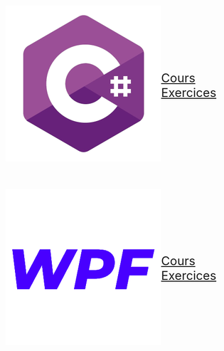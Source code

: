 <!--
<style>
   .conteneur {
      display:flex;
      flex-wrap:wrap;
      justify-content:left;
      align-items:center;
   }

   div {
      font-size: 1.8rem;
   }
</style>

<div class="conteneur">
   <img src="assets/images/csharp_350.png" style="flex; width:20%; margin:0"/>
   <div style="flex; padding-left:3rem"> 
      <div><a href="#/csharp/home">Cours</a></div>
      <div><a href="#/csharp-exos/home">Exercices</a></div>
   </div>
</div>

<div class="conteneur">
   <img src="assets/images/WPF_350.png" style="flex; width:20%; margin:0"/>
   <div style="flex; padding-left:3rem"> 
      <div><a href="#/wpf/home">Cours</a></div>
      <div><a href="#/wpf-exos/home">Exercices</a></div>
   </div>
</div>
-->

<style>
   div {
      font-size: 1.7rem;
   }
</style>

<div style="display:flex; flex-wrap:wrap; 
justify-content: center; align-items:center;">

![DockPanel](assets/images/csharp_350.png ':size=50%')

[Cours](csharp/home)<br>
[Exercices](csharp-exos/home)

</div>

<div style="display:flex; flex-wrap:wrap; 
justify-content: center; align-items:center;">

![DockPanel](assets/images/wpf_350.png ':size=50%')

[Cours](wpf/home)<br>
[Exercices](wpf-exos/home)

</div> 
